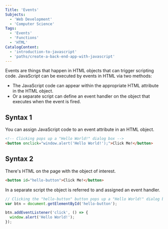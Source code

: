 ```yaml
---
Title: 'Events'
Subjects:
  - 'Web Development'
  - 'Computer Science'
Tags:
  - 'Events'
  - 'Functions'
  - 'HTML'
CatalogContent:
  - 'introduction-to-javascript'
  - 'paths/create-a-back-end-app-with-javascript'
---
```


Events are things that happen in HTML objects that can trigger scripting code. JavaScript can be executed by events in HTML via two methods:

- The JavaScript code can appear within the appropriate HTML attribute in the HTML object.
- Or a separate script can define an event handler on the object that executes when the event is fired.

## Syntax 1

You can assign JavaScript code to an event attribute in an HTML object.

```html
<!-- Clicking pops up a "Hello World!" dialog box -->
<button onclick="window.alert('Hello World!');">Click Me!</button>
```

## Syntax 2

There's HTML on the page with the object of interest.

```html
<button id="hello-button">Click Me!</button>
```

In a separate script the object is referred to and assigned an event handler.

```javascript
// Clicking the "hello-button" button pops up a "Hello World!" dialog box
var btn = document.getElementById('hello-button');

btn.addEventListener('click', () => {
  window.alert('Hello World!');
});
```

